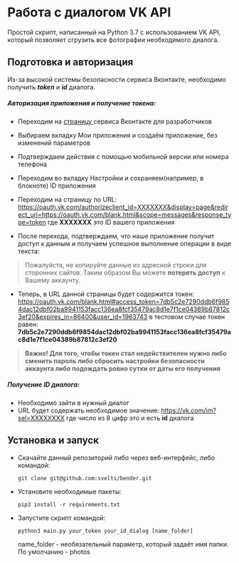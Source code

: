 # Работа с диалогом VK API
Простой скрипт, написанный на Python 3.7 с использованием VK API, который позволяет сгрузить все фотографии необходимого диалога.
## Подготовка и авторизация
Из-за высокой системы безопасности сервиса Вконтакте,  необходимо получить ***token*** и ***id*** диалога.

##### Авторизация приложения и получение токена:

- Переходим на [страницу ](https://vk.com/dev "Вконтакте для разработчиков") сервиса Вконтакте для разработчиков
- Выбираем вкладку Мои приложения и создаём приложение, без изменений параметров
- Подтверждаем действия с помощью мобильной версии или номера телефона
- Переходим во вкладку Настройки и сохраняем(например, в блокноте) ID приложения
- Переходим на страницу по URL: <https://oauth.vk.com/authorizeclient_id=ХХХХХХХ&display=page&redirect_uri=https://oauth.vk.com/blank.html&scope=messages&response_type=token>
где **ХХХХХХХ** это ID вашего приложения


- После перехода, подтверждаем, что наше приложение получит доступ к данным и получаем успешное выполнение операции в виде текста:
> Пожалуйста, не копируйте данные из адресной строки для сторонних сайтов. Таким образом Вы можете **потерять доступ** к Вашему аккаунту.

- Теперь, в URL данной страницы будет содержится токен:  <https://oauth.vk.com/blank.html#access_token=7db5c2e7290ddb6f9854dac12dbf02ba9941153facc136ea8fcf35479ac8d1e7f1ce04389b87812c3ef20&expires_in=86400&user_id=1963743>
в тестовом случае токен равен: **7db5c2e7290ddb6f9854dac12dbf02ba9941153facc136ea8fcf35479ac8d1e7f1ce04389b87812c3ef20**

>**Важно! Для того, чтобы токен стал недействителен нужно либо сменить пароль либо сбросить настройки безопасности аккаунта либо подождать ровно сутки от даты его получения**
##### Получение ID диалога:
- Необходимо зайти в нужный диалог
- URL будет содержать необходимое значение:
<https://vk.com/im?sel=ХХХХХХХХ>
где число из 8 цифр это и есть **id** диалога

## Установка и запуск
- Скачайте данный репозиторий либо через веб-интерфейс, либо командой:
    ```
    git clone git@github.com:svelts/bender.git
    ```
- Установите необходимые пакеты:
    ```
    pip3 install -r requirements.txt
    ```
- Запустите скрипт командой:
    ```
    python3 main.py your_token your_id_dialog [name_folder]
    ```
    name_folder - необязательный параметр, который задаёт имя папки. По умолчанию - photos
